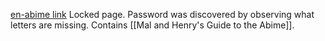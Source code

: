 [en-abime link](https://www.en-abime.com/o-n-e)
Locked page. Password was discovered by observing what letters are missing. Contains [[Mal and Henry's Guide to the Abime]].
